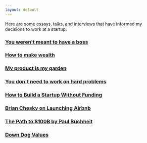 ```yaml
---
layout: default
---
```


Here are some essays, talks, and interviews that have informed my decisions to work at a startup.

### [You weren't meant to have a boss](https://www.paulgraham.com/boss.html)

### [How to make wealth](https://paulgraham.com/wealth.html)

### [My product is my garden](https://herman.bearblog.dev/my-product-is-my-garden/)

### [You don't need to work on hard problems](https://www.benkuhn.net/hard/)

### [How to Build a Startup Without Funding](https://youtu.be/6reLWfFNer0?si=YwGna2fbv7oCBgsz)

### [Brian Chesky on Launching Airbnb](https://youtu.be/W608u6sBFpo?si=dk7fMPfHujGI1jtx)

### [The Path to $100B by Paul Buchheit](https://youtu.be/Ir3hGtg0Wog?si=1eJYr211dk3_UAFa)

### [Down Dog Values](https://www.downdogapp.com/web/values.pdf)